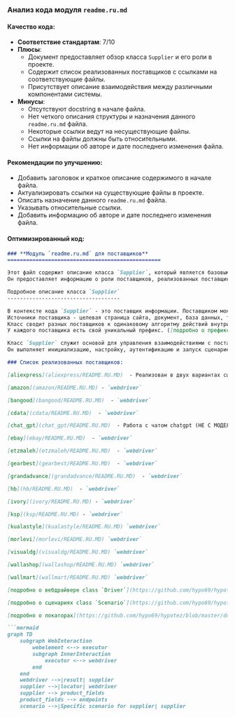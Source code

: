 ### **Анализ кода модуля `readme.ru.md`**

#### **Качество кода**:
- **Соответствие стандартам**: 7/10
- **Плюсы**:
  - Документ предоставляет обзор класса `Supplier` и его роли в проекте.
  - Содержит список реализованных поставщиков с ссылками на соответствующие файлы.
  - Присутствует описание взаимодействия между различными компонентами системы.
- **Минусы**:
  - Отсутствуют docstring в начале файла.
  - Нет четкого описания структуры и назначения данного `readme.ru.md` файла.
  - Некоторые ссылки ведут на несуществующие файлы.
  - Ссылки на файлы должны быть относительными.
  - Нет информации об авторе и дате последнего изменения файла.

#### **Рекомендации по улучшению**:
- Добавить заголовок и краткое описание содержимого в начале файла.
- Актуализировать ссылки на существующие файлы в проекте.
- Описать назначение данного `readme.ru.md` файла.
- Указывать относительные ссылки.
- Добавить информацию об авторе и дате последнего изменения файла.

#### **Оптимизированный код**:
```markdown
### **Модуль `readme.ru.md` для поставщиков**
=================================================

Этот файл содержит описание класса `Supplier`, который является базовым классом для всех поставщиков в проекте.
Он предоставляет информацию о роли поставщиков, реализованных поставщиках и взаимодействии между различными компонентами системы.

Подробное описание класса `Supplier`
------------------------------------

В контексте кода `Supplier` - это поставщик информации. Поставщиком может быть производитель какого-либо товара, данных или информации.
Источники поставщика - целевая страница сайта, документ, база данных, таблица.
Класс сводит разных поставщиков к одинаковому алгоритму действий внутри класса.
У каждого поставщика есть свой уникальный префикс. ([подробно о префиксах](prefixes.md))

Класс `Supplier` служит основой для управления взаимодействиями с поставщиками.
Он выполняет инициализацию, настройку, аутентификацию и запуск сценариев для различных источников данных, таких как `amazon.com`, `walmart.com`, `mouser.com` и `digikey.com`. Клиент может определить дополнительные поставщики.

### Список реализованных поставщиков:

[aliexpress](aliexpress/README.RU.MD)  - Реализован в двух вариантах сценариев: `webriver` и `api`

[amazon](amazon/README.RU.MD) - `webdriver`

[bangood](bangood/README.RU.MD)  - `webdriver`

[cdata](cdata/README.RU.MD)  - `webdriver`

[chat_gpt](chat_gpt/README.RU.MD)  - Работа с чатом chatgpt (НЕ С МОДЕЛЬЮ!)

[ebay](ebay/README.RU.MD)  - `webdriver`

[etzmaleh](etzmaleh/README.RU.MD)  - `webdriver`

[gearbest](gearbest/README.RU.MD)  - `webdriver`

[grandadvance](grandadvance/README.RU.MD)  - `webdriver`

[hb](hb/README.RU.MD)  - `webdriver`

[ivory](ivory/README.RU.MD) - `webdriver`

[ksp](ksp/README.RU.MD) - `webdriver`

[kualastyle](kualastyle/README.RU.MD) `webdriver`

[morlevi](morlevi/README.RU.MD) `webdriver`

[visualdg](visualdg/README.RU.MD) `webdriver`

[wallashop](wallashop/README.RU.MD) `webdriver`

[wallmart](wallmart/README.RU.MD) `webdriver`

[подробно о вебдрайвере class `Driver`](https://github.com/hypo69/hypotez/blob/master/docs/ru/src/webdriver/driver.py.md)

[подробно о сценариях class `Scenario`](https://github.com/hypo69/hypotez/blob/master/docs/ru/src/scenario/executor.py.md)

[подробно о локаторах](https://github.com/hypo69/hypotez/blob/master/docs/ru/src/suppliers/locator.ru.md)

```mermaid
graph TD
    subgraph WebInteraction
        webelement <--> executor
        subgraph InnerInteraction
            executor <--> webdriver
        end
    end
    webdriver -->|result| supplier
    supplier -->|locator| webdriver
    supplier --> product_fields
    product_fields --> endpoints
    scenario -->|Specific scenario for supplier| supplier

```